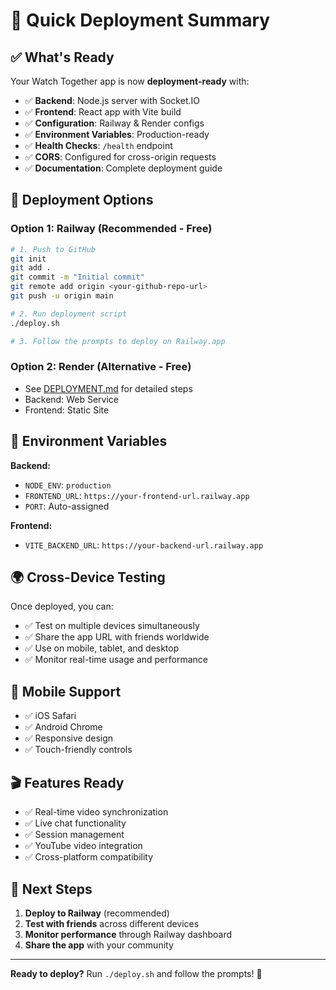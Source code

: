 # 🚀 Quick Deployment Summary

## ✅ What's Ready

Your Watch Together app is now **deployment-ready** with:

- ✅ **Backend**: Node.js server with Socket.IO
- ✅ **Frontend**: React app with Vite build
- ✅ **Configuration**: Railway & Render configs
- ✅ **Environment Variables**: Production-ready
- ✅ **Health Checks**: `/health` endpoint
- ✅ **CORS**: Configured for cross-origin requests
- ✅ **Documentation**: Complete deployment guide

## 🎯 Deployment Options

### Option 1: Railway (Recommended - Free)

```bash
# 1. Push to GitHub
git init
git add .
git commit -m "Initial commit"
git remote add origin <your-github-repo-url>
git push -u origin main

# 2. Run deployment script
./deploy.sh

# 3. Follow the prompts to deploy on Railway.app
```

### Option 2: Render (Alternative - Free)

- See [DEPLOYMENT.md](./DEPLOYMENT.md) for detailed steps
- Backend: Web Service
- Frontend: Static Site

## 🔧 Environment Variables

**Backend:**

- `NODE_ENV`: `production`
- `FRONTEND_URL`: `https://your-frontend-url.railway.app`
- `PORT`: Auto-assigned

**Frontend:**

- `VITE_BACKEND_URL`: `https://your-backend-url.railway.app`

## 🌍 Cross-Device Testing

Once deployed, you can:

- ✅ Test on multiple devices simultaneously
- ✅ Share the app URL with friends worldwide
- ✅ Use on mobile, tablet, and desktop
- ✅ Monitor real-time usage and performance

## 📱 Mobile Support

- ✅ iOS Safari
- ✅ Android Chrome
- ✅ Responsive design
- ✅ Touch-friendly controls

## 🎬 Features Ready

- ✅ Real-time video synchronization
- ✅ Live chat functionality
- ✅ Session management
- ✅ YouTube video integration
- ✅ Cross-platform compatibility

## 🚀 Next Steps

1. **Deploy to Railway** (recommended)
2. **Test with friends** across different devices
3. **Monitor performance** through Railway dashboard
4. **Share the app** with your community

---

**Ready to deploy?** Run `./deploy.sh` and follow the prompts! 🎉
